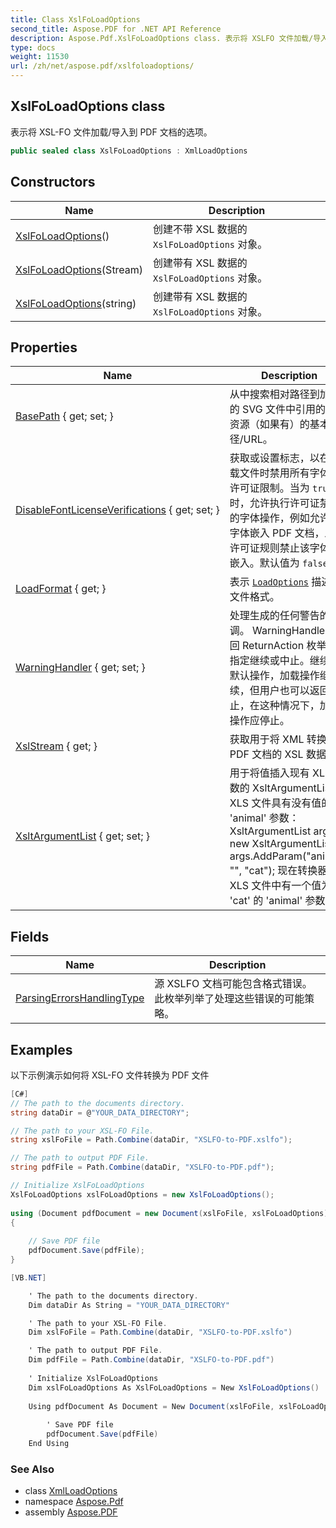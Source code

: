 ```yaml
---
title: Class XslFoLoadOptions
second_title: Aspose.PDF for .NET API Reference
description: Aspose.Pdf.XslFoLoadOptions class. 表示将 XSLFO 文件加载/导入到 PDF 文档的选项
type: docs
weight: 11530
url: /zh/net/aspose.pdf/xslfoloadoptions/
---
```

## XslFoLoadOptions class

表示将 XSL-FO 文件加载/导入到 PDF 文档的选项。

```csharp
public sealed class XslFoLoadOptions : XmlLoadOptions
```

## Constructors

| Name | Description |
| --- | --- |
| [XslFoLoadOptions](xslfoloadoptions/#constructor)() | 创建不带 XSL 数据的 `XslFoLoadOptions` 对象。 |
| [XslFoLoadOptions](xslfoloadoptions/#constructor_1)(Stream) | 创建带有 XSL 数据的 `XslFoLoadOptions` 对象。 |
| [XslFoLoadOptions](xslfoloadoptions/#constructor_2)(string) | 创建带有 XSL 数据的 `XslFoLoadOptions` 对象。 |

## Properties

| Name | Description |
| --- | --- |
| [BasePath](../../aspose.pdf/xslfoloadoptions/basepath/) { get; set; } | 从中搜索相对路径到加载的 SVG 文件中引用的外部资源（如果有）的基本路径/URL。 |
| [DisableFontLicenseVerifications](../../aspose.pdf/loadoptions/disablefontlicenseverifications/) { get; set; } | 获取或设置标志，以在加载文件时禁用所有字体的许可证限制。当为 `true` 时，允许执行许可证禁止的字体操作，例如允许将字体嵌入 PDF 文档，即使许可证规则禁止该字体的嵌入。默认值为 `false`。 |
| [LoadFormat](../../aspose.pdf/loadoptions/loadformat/) { get; } | 表示 [`LoadOptions`](../loadoptions/) 描述的文件格式。 |
| [WarningHandler](../../aspose.pdf/loadoptions/warninghandler/) { get; set; } | 处理生成的任何警告的回调。 WarningHandler 返回 ReturnAction 枚举项，指定继续或中止。继续是默认操作，加载操作继续，但用户也可以返回中止，在这种情况下，加载操作应停止。 |
| [XslStream](../../aspose.pdf/xmlloadoptions/xslstream/) { get; } | 获取用于将 XML 转换为 PDF 文档的 XSL 数据。 |
| [XsltArgumentList](../../aspose.pdf/xslfoloadoptions/xsltargumentlist/) { get; set; } | 用于将值插入现有 XLS 参数的 XsltArgumentList。XLS 文件具有没有值的 'animal' 参数：XsltArgumentList args = new XsltArgumentList(); args.AddParam("animal", "", "cat"); 现在转换器假设 XLS 文件中有一个值为 'cat' 的 'animal' 参数。 |

## Fields

| Name | Description |
| --- | --- |
| [ParsingErrorsHandlingType](../../aspose.pdf/xslfoloadoptions/parsingerrorshandlingtype/) | 源 XSLFO 文档可能包含格式错误。此枚举列举了处理这些错误的可能策略。 |

## Examples

以下示例演示如何将 XSL-FO 文件转换为 PDF 文件

```csharp
[C#]
// The path to the documents directory.
string dataDir = @"YOUR_DATA_DIRECTORY";

// The path to your XSL-FO File.
string xslFoFile = Path.Combine(dataDir, "XSLFO-to-PDF.xslfo");

// The path to output PDF File.
string pdfFile = Path.Combine(dataDir, "XSLFO-to-PDF.pdf");

// Initialize XslFoLoadOptions	
XslFoLoadOptions xslFoLoadOptions = new XslFoLoadOptions();
    
using (Document pdfDocument = new Document(xslFoFile, xslFoLoadOptions))
{
 
    // Save PDF file
    pdfDocument.Save(pdfFile);
}
```

```csharp
[VB.NET]

    ' The path to the documents directory.
    Dim dataDir As String = "YOUR_DATA_DIRECTORY"

    ' The path to your XSL-FO File.
    Dim xslFoFile = Path.Combine(dataDir, "XSLFO-to-PDF.xslfo")

    ' The path to output PDF File.
    Dim pdfFile = Path.Combine(dataDir, "XSLFO-to-PDF.pdf")
 
    ' Initialize XslFoLoadOptions  
    Dim xslFoLoadOptions As XslFoLoadOptions = New XslFoLoadOptions()
 
    Using pdfDocument As Document = New Document(xslFoFile, xslFoLoadOptions)
 
        ' Save PDF file
        pdfDocument.Save(pdfFile)
    End Using
```

### See Also

* class [XmlLoadOptions](../xmlloadoptions/)
* namespace [Aspose.Pdf](../../aspose.pdf/)
* assembly [Aspose.PDF](../../)
